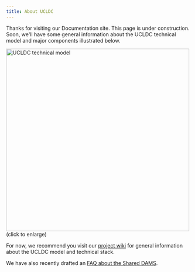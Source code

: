 ```yaml
---
title: About UCLDC
---
```

Thanks for visiting our Documentation site. This page is under construction. Soon, we'll have some general information about the UCLDC technical model and major components illustrated below.

<a class="img-popup" href="{{ site.url }}{{ site.baseurl }}/images/ucldc_framework.jpg">
  <img src="{{ site.url }}{{ site.baseurl }}/images/ucldc_framework.jpg" alt="UCLDC technical model" style="width: 500px">
</a>
<br>(click to enlarge)

For now, we recommend you visit our [project wiki](https://wiki.library.ucsf.edu/display/UCLDC/Overview+of+UCLDC+Implementation) for general information about the UCLDC model and technical stack.

We have also recently drafted an <a href="http://amywieliczka.github.io/ucldc-docs/docs/dams/faq/">FAQ about the Shared DAMS</a>.


<!-- 
--there will be the latest diagram and some descriptive info here--

##Data storage
Data for all collections designated for public access—whether managed in the shared DAMS or in other platforms—is harvested by CDL and stored in the UCLDC common index. “Data” includes item-level metadata and references to access copies of files, stored by CDL for the optimal display of content in public access points (described below).

##Exposure to public access points
CDL exposes all of the data in the common index to three public access points:

- The common index API, which can be used to query and display the data in custom interfaces
- The new Calisphere website (beta version to be released in Summer 2015)
- The Digital Public Library of America (DPLA) website and platform

##UCLDC Collection Administrators
UCLDC Collection Administrators perform administrative functions in the DAMS and Collection Registry on behalf of—and in close consultation with—their respective institutions. Specific responsibilities include:

- Authorizing users of the shared DAMS affiliated with their respective campus libraries
- Setting the appropriate permissions for shared DAMS users, using the Nuxeo interface
- Restricting access to their campuses’ resources in the shared DAMS (as necessary), using the Nuxeo interface
- Indicating which resources (if any) in the shared DAMS should be sent to Merritt for long-term preservation
- Authorizing editors of the Collection Registry (for adding and editing institution and collection data and harvest URLs)
- Indicating when their institutions’ collections are ready for harvest into the UCLDC common index
- Serving as first points of contact for CDL on issues and questions related to their respective institutions’ collections 
-->
